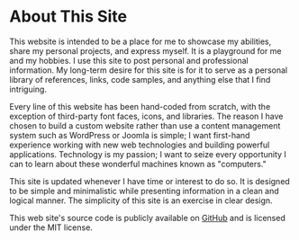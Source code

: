 # About This Site

This website is intended to be a place for me to showcase my abilities, share my
personal projects, and express myself. It is a playground for me and my hobbies.
I use this site to post personal and professional information. My long-term
desire for this site is for it to serve as a personal library of references,
links, code samples, and anything else that I find intriguing.

Every line of this website has been hand-coded from scratch, with the exception
of third-party font faces, icons, and libraries. The reason I have chosen to
build a custom website rather than use a content management system such as
WordPress or Joomla is simple; I want first-hand experience working with new web
technologies and building powerful applications. Technology is my passion; I
want to seize every opportunity I can to learn about these wonderful machines
known as "computers."

This site is updated whenever I have time or interest to do so. It is designed
to be simple and minimalistic while presenting information in a clean and
logical manner. The simplicity of this site is an exercise in clear design.

This web site's source code is publicly available on
[GitHub](https://github.com/StrangePan/Website) and is
licensed under the MIT license.
